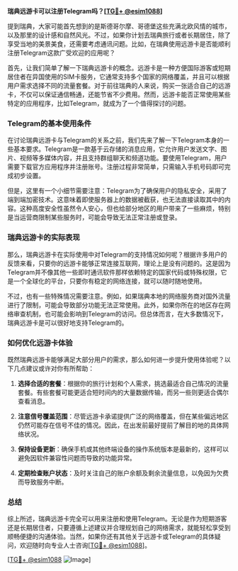 **瑞典远游卡可以注册Telegram吗？[[TG💪+ @esim1088](https://t.me/s/esim1088)]**

提到瑞典，大家可能首先想到的是斯德哥尔摩、哥德堡这些充满北欧风情的城市，以及那里的设计感和自然风光。不过，如果你计划去瑞典旅行或者长期居住，除了享受当地的美景美食，还需要考虑通讯问题。比如，在瑞典使用远游卡是否能顺利注册Telegram这款广受欢迎的应用呢？

首先，让我们简单了解一下瑞典远游卡的概念。远游卡是一种方便国际游客或短期居住者在异国使用的SIM卡服务，它通常支持多个国家的网络覆盖，并且可以根据用户需求选择不同的流量套餐。对于前往瑞典的人来说，购买一张适合自己的远游卡，不仅可以保证通信畅通，还能节省不少费用。然而，远游卡能否正常使用某些特定的应用程序，比如Telegram，就成为了一个值得探讨的问题。

### Telegram的基本使用条件

在讨论瑞典远游卡与Telegram的关系之前，我们先来了解一下Telegram本身的一些基本要求。Telegram是一款基于云存储的消息应用，它允许用户发送文字、图片、视频等多媒体内容，并且支持群组聊天和频道功能。要使用Telegram，用户需要下载官方应用程序并注册账号。注册过程非常简单，只需输入手机号码即可完成初步设置。

但是，这里有一个小细节需要注意：Telegram为了确保用户的隐私安全，采用了端到端加密技术。这意味着即使服务器上的数据被截获，也无法直接读取其中的内容。这种高度安全性虽然令人安心，但也给部分地区的用户带来了一些麻烦，特别是当运营商限制某些服务时，可能会导致无法正常注册或登录。

### 瑞典远游卡的实际表现

那么，瑞典远游卡在实际使用中对Telegram的支持情况如何呢？根据许多用户的反馈来看，只要你的远游卡能够正常连接互联网，理论上是没有问题的。这是因为Telegram并不像其他一些即时通讯软件那样依赖特定的国家代码或特殊权限，它是一个全球化的平台，只要你有稳定的网络连接，就可以随时随地使用。

不过，也有一些特殊情况需要注意。例如，如果瑞典本地的网络服务商对国外流量进行了限制，可能会导致部分功能无法正常使用。此外，如果你所在的地区存在网络审查机制，也可能会影响到Telegram的访问。但总体而言，在大多数情况下，瑞典远游卡是可以很好地支持Telegram的。

### 如何优化远游卡体验

既然瑞典远游卡能够满足大部分用户的需求，那么如何进一步提升使用体验呢？以下几点建议或许对你有所帮助：

1. **选择合适的套餐**：根据你的旅行计划和个人需求，挑选最适合自己情况的流量套餐。有些套餐可能更适合短时间内的大量数据传输，而另一些则更适合偶尔查看消息。
   
2. **注意信号覆盖范围**：尽管远游卡承诺提供广泛的网络覆盖，但在某些偏远地区仍然可能存在信号不佳的情况。因此，在出发前最好提前了解目的地的具体网络状况。

3. **保持设备更新**：确保手机或其他终端设备的操作系统版本是最新的，这样可以避免因软件兼容性问题而导致的功能异常。

4. **定期检查账户状态**：及时关注自己的账户余额及剩余流量信息，以免因为欠费而导致服务中断。

### 总结

综上所述，瑞典远游卡完全可以用来注册和使用Telegram。无论是作为短期游客还是长期居住者，只要遵循上述建议并合理规划自己的网络需求，就能轻松享受到顺畅便捷的沟通体验。当然，如果你还有其他关于远游卡或Telegram的具体疑问，欢迎随时向专业人士咨询[[TG💪+ @esim1088](https://t.me/s/esim1088)]。

[[TG💪+ @esim1088](https://t.me/s/esim1088) ![Image](https://i.postimg.cc/4NQfJmqS/Snipaste-2025-05-13-00-14-12.png)]